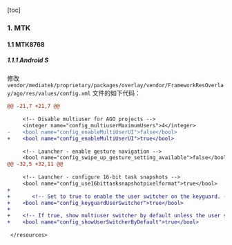 [toc]

### 1. MTK

#### 1.1 MTK8768

##### 1.1.1 Android S

修改 `vendor/mediatek/proprietary/packages/overlay/vendor/FrameworkResOverlay/ago/res/values/config.xml` 文件的如下代码：

```diff
@@ -21,7 +21,7 @@
 
     <!-- Disable multiuser for AGO projects -->
     <integer name="config_multiuserMaximumUsers">4</integer>
-    <bool name="config_enableMultiUserUI">false</bool>
+    <bool name="config_enableMultiUserUI">true</bool>
 
     <!-- Launcher - enable gesture navigation -->
     <bool name="config_swipe_up_gesture_setting_available">false</bool>
@@ -32,5 +32,11 @@
 
     <!-- Launcher - configure 16-bit task snapshots -->
     <bool name="config_use16bittasksnapshotpixelformat">true</bool>
+       
+       <!-- Set to true to enable the user switcher on the keyguard. -->
+    <bool name="config_keyguardUserSwitcher">true</bool>
+
+    <!-- If true, show multiuser switcher by default unless the user specifically disables it. -->
+    <bool name="config_showUserSwitcherByDefault">true</bool>
 
 </resources>
```

